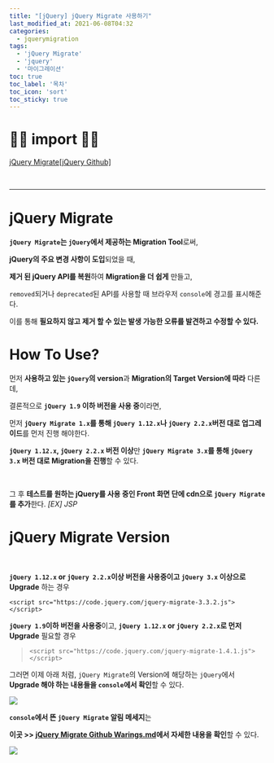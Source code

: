 ```yaml
---
title: "[jQuery] jQuery Migrate 사용하기"
last_modified_at: 2021-06-08T04:32
categories: 
  - jquerymigration
tags: 
  - 'jQuery Migrate' 
  - 'jquery' 
  - '마이그레이션'
toc: true
toc_label: '목차'
toc_icon: 'sort'
toc_sticky: true
---
```


# 🙆‍♂️ import 🙇‍♂️

[jQuery Migrate[jQuery Github]](https://github.com/jquery/jquery-migrate)

<br>

---

# jQuery Migrate

**`jQuery Migrate`는 `jQuery`에서 제공하는 Migration Tool**로써,

**jQuery의 주요 변경 사항이 도입**되었을 때, 

**제거 된 jQuery API를 복원**하여 **Migration을 더 쉽게** 만들고,

`removed`되거나 `deprecated`된 API를 사용할 때 브라우저 `console`에 경고를 표시해준다.

이를 통해 **필요하지 않고 제거 할 수 있는 발생 가능한 오류를 발견하고 수정할 수 있다.**

# How To Use?


먼저 **사용하고 있는 `jQuery`의 version**과 **Migration의 Target Version에 따라** 다른데,

결론적으로 **`jQuery 1.9` 이하 버전을 사용 중**이라면,

먼저 **`jQuery Migrate 1.x`를 통해 `jQuery 1.12.x`나 `jQuery 2.2.x`버전 대로 업그레이드**를 먼저 진행 해야한다.

**`jQuery 1.12.x`, `jQuery 2.2.x` 버전 이상**만 **`jQuery Migrate 3.x`를 통해 `jQuery 3.x` 버전 대로 Migration을 진행**할 수 있다.

<br>

그 후 **테스트를 원하는 jQuery를 사용 중인 Front 화면 단에 cdn으로 `jQuery Migrate`를 추가**한다.
_[EX] JSP_


# jQuery Migrate Version

<br>

**`jQuery 1.12.x` or `jQuery 2.2.x`이상 버전을 사용중이고 `jQuery 3.x` 이상으로 Upgrade** 하는 경우
> 
`<script src="https://code.jquery.com/jquery-migrate-3.3.2.js"></script>`

**`jQuery 1.9`이하 버전을 사용중**이고, **`jQuery 1.12.x` or `jQuery 2.2.x`로 먼저 Upgrade** 필요할 경우

> `<script src="https://code.jquery.com/jquery-migrate-1.4.1.js"></script>`




그러면 이제 아래 처럼, `jQuery Migrate`의 Version에 해당하는 `jQuery`에서 **Upgrade 해야 하는 내용들을 `console`에서 확인**할 수 있다.

![](https://images.velog.io/images/gillog/post/69394f00-8114-46c6-a75f-2dec24d97843/image.png)


**`console`에서 뜬 `jQuery Migrate` 알림 메세지**는

**이곳 >> [jQuery Migrate Github Warings.md](https://github.com/jquery/jquery-migrate/blob/main/warnings.md)에서 자세한 내용을 확인**할 수 있다.

![](https://images.velog.io/images/gillog/post/6f9b9765-a569-4821-a648-86ce02f51837/image.png)
